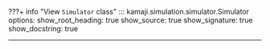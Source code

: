 ???+ info "View `Simulator` class"
    ::: kamaji.simulation.simulator.Simulator
        options:
          show_root_heading: true
          show_source: true
          show_signature: true
          show_docstring: true

---